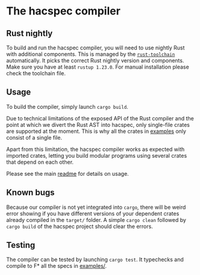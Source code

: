 # The hacspec compiler

## Rust nightly

To build and run the hacspec compiler, you will need to use nightly Rust with additional components.
This is managed by the [`rust-toolchain`](./rust-toolchain) automatically.
It picks the correct Rust nightly version and components.
Make sure you have at least `rustup 1.23.0`.
For manual installation please check the toolchain file.

## Usage

To build the compiler, simply launch `cargo build`.

Due to technical limitations of the exposed API of the Rust compiler and the point 
at which we divert the Rust AST into hacspec, only single-file crates are supported 
at the moment. This is why all the crates in [examples](../examples)
only consist of a single file.

Apart from this limitation, the hacspec compiler works as expected with imported 
crates, letting you build modular programs using several crates that depend on 
each other.

Please see the main [readme](../Readme.md) for details on usage.

## Known bugs

Because our compiler is not yet integrated into `cargo`, there will be 
weird error showing if you have different versions of your dependent crates 
already compiled in the `target/` folder. A simple `cargo clean` followed by 
`cargo build` of the hacspec project should clear the errors.

## Testing

The compiler can be tested by launching `cargo test`. It typechecks and compile to F* all 
the specs in [examples/](../examples/).